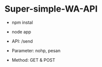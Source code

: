 # Super-simple-WA-API

- npm instal
- node app


- API: /send
- Parameter: nohp, pesan
- Method: GET & POST
